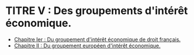 # TITRE V : Des groupements d'intérêt économique.

- [Chapitre Ier : Du groupement d'intérêt économique de droit français.](chapitre-ier)
- [Chapitre II : Du groupement européen d'intérêt économique.](chapitre-ii)
